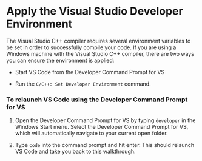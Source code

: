 <h1 data-loc-id="walkthrough.windows.title.apply.dev.env">Apply the Visual Studio Developer Environment</h1>
<p data-loc-id="walkthrough.windows.dev.env.required" >The Visual Studio C++ compiler requires several environment variables to be set in order to successfully compile your code. If you are using a Windows machine with the Visual Studio C++ compiler, there are two ways you can ensure the environment is applied:</p>
<ul>
<li><p data-loc-id="walkthrough.windows.start.from.dev.command">Start VS Code from the <span>Developer Command Prompt for VS</span></p>
</li>
<li><p data-loc-id="walkthrough.windows.run.dev.command">Run the <code data-loc-id="walkthrough.windows.set.dev.environment">C/C++: Set Developer Environment</code> command.</p>
</li>
</ul>
<h3 data-loc-id="walkthrough.windows.relaunch.command.prompt">To relaunch VS Code using the <span>Developer Command Prompt for VS</span></h3>
<ol>
<li><p data-loc-id="walkthrough.open.command.prompt">Open the <span>Developer Command Prompt for VS</span> by typing <code>developer</code> in the Windows Start menu. Select the <span>Developer Command Prompt for VS</span>, which will automatically navigate to your current open folder.</p>
</li>
<li><p data-loc-id="walkthrough.windows.press.f5">Type <code>code</code> into the command prompt and hit enter. This should relaunch VS Code and take you back to this walkthrough.</p>
</li>
</ol>